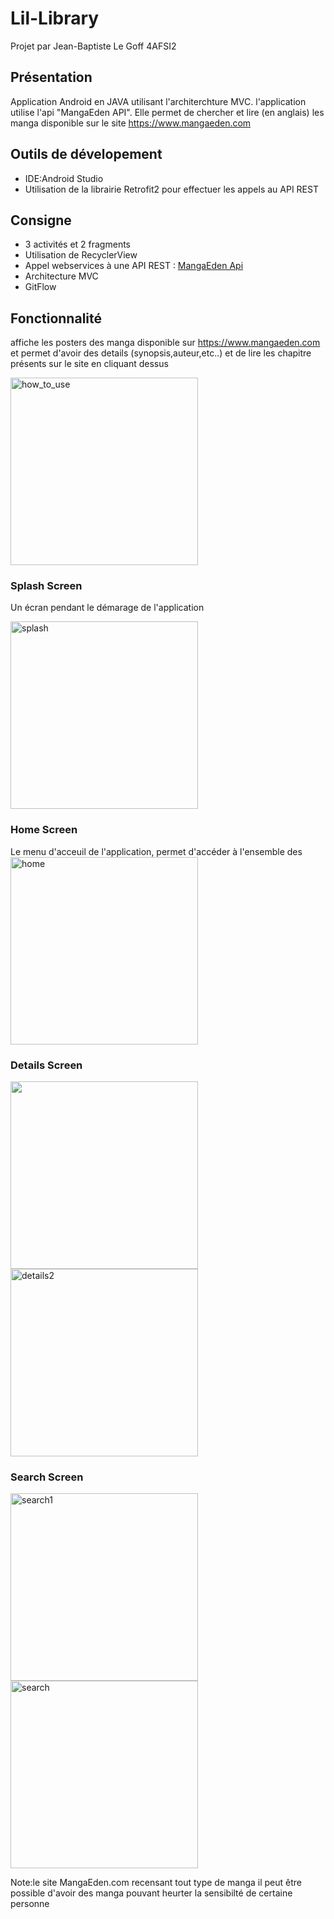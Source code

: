 # Lil-Library
Projet par Jean-Baptiste Le Goff 4AFSI2

## Présentation
Application Android en JAVA utilisant l'architerchture MVC. l'application utilise l'api "MangaEden API". Elle permet de chercher et lire (en anglais) les manga disponible sur le site https://www.mangaeden.com 

## Outils de dévelopement

- IDE:Android Studio
- Utilisation de la librairie Retrofit2 pour effectuer les appels au API REST

## Consigne 

- 3 activités et 2 fragments
- Utilisation de RecyclerView
- Appel webservices à une API REST : <a href="https://www.mangaeden.com/api">MangaEden Api</a>
- Architecture MVC
- GitFlow

## Fonctionnalité 
affiche les posters des manga disponible sur https://www.mangaeden.com et permet d'avoir des details (synopsis,auteur,etc..) et de lire les chapitre présents sur le site en cliquant dessus

<img src="img_demo/App_how_to_use_1.gif" width="300" alt="how_to_use"> 

### Splash Screen
Un écran pendant le démarage de l'application

<img src="img_demo/Splash_screen.jpg" alt="splash" width="300">

### Home Screen
Le menu d'acceuil de l'application, permet d'accéder à l'ensemble des 
<img src="img_demo/home.jpg" alt="home" width="300">

### Details Screen

<img src="img_demo/detail_1.jpg" atl="detail1" width="300"> <img src="img_demo/detail_2.jpg" alt="details2" width="300">

### Search Screen
<img src="img_demo/search.jpg" alt="search1" width="300"> <img src="img_demo/App_search_1.gif" width="300" alt="search"> 

Note:le site MangaEden.com recensant tout type de manga il peut être possible d'avoir des manga pouvant heurter la sensibilté
de certaine personne
